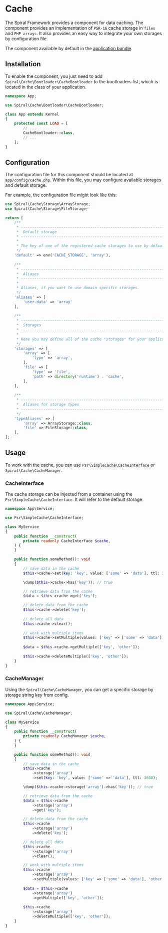 # Cache

The Spiral Framework provides a component for data caching. The component provides an implementation of `PSR-16` 
cache storage in `files` and `PHP arrays`.
It also provides an easy way to integrate your own storages by configuration file.

The component available by default in the [application bundle](https://github.com/spiral/app).

## Installation

To enable the component, you just need to add `Spiral\Cache\Bootloader\CacheBootloader` to the bootloaders list, 
which is located in the class of your application.

```php
namespace App;

use Spiral\Cache\Bootloader\CacheBootloader;

class App extends Kernel
{
    protected const LOAD = [
        // ...
        CacheBootloader::class,
        // ...
    ];
}
```

## Configuration

The configuration file for this component should be located at `app/config/cache.php`. Within this file, you may
configure available storages and default storage.

For example, the configuration file might look like this:

```php
use Spiral\Cache\Storage\ArrayStorage;
use Spiral\Cache\Storage\FileStorage;

return [
    /**
     * -------------------------------------------------------------------------
     *  Default storage
     * -------------------------------------------------------------------------
     * 
     * The key of one of the registered cache storages to use by default.
     */
    'default' => env('CACHE_STORAGE', 'array'),
    
    /**
     * -------------------------------------------------------------------------
     *  Aliases
     * -------------------------------------------------------------------------
     * 
     * Aliases, if you want to use domain specific storages.
     */
    'aliases' => [
        'user-data' => 'array'
    ],
    
    /**
     * -------------------------------------------------------------------------
     *  Storages
     * -------------------------------------------------------------------------
     * 
     * Here you may define all of the cache "storages" for your application as well as their types.
     */
    'storages' => [
        'array' => [
            'type' => 'array',
        ],
        'file' => [
            'type' => 'file',
            'path' => directory('runtime') . 'cache',
        ],
    ],
    
    /**
     * -------------------------------------------------------------------------
     *  Aliases for storage types
     * -------------------------------------------------------------------------
     */
    'typeAliases' => [
        'array' => ArrayStorage::class,
        'file' => FileStorage::class,
    ],
];
```

## Usage

To work with the cache, you can use `Psr\SimpleCache\CacheInterface` or `Spiral\Cache\CacheManager`.

### CacheInterface

The cache storage can be injected from a container using the `Psr\SimpleCache\CacheInterface`. It will refer to the 
default storage.

```php
namespace App\Service;

use Psr\SimpleCache\CacheInterface;

class MyService
{
    public function __construct(
        private readonly CacheInterface $cache,
    ) {
    }

    public function someMethod(): void
    {
        // save data in the cache
        $this->cache->set(key: 'key', value: ['some' => 'data'], ttl: 3600);

        \dump($this->cache->has('key')); // true

        // retrieve data from the cache
        $data = $this->cache->get('key');

        // delete data from the cache
        $this->cache->delete('key');
        
        // delete all data 
        $this->cache->clear();
        
        // work with multiple items
        $this->cache->setMultiple(values: ['key' => ['some' => 'data'], 'other' => ['foo' => 'bar']], ttl: 3600);
        
        $data = $this->cache->getMultiple(['key', 'other']);
        
        $this->cache->deleteMultiple(['key', 'other']);
    }
}
```

### CacheManager

Using the `Spiral\Cache\CacheManager`, you can get a specific storage by storage string key from config.

```php
namespace App\Service;

use Spiral\Cache\CacheManager;

class MyService
{
    public function __construct(
        private readonly CacheManager $cache,
    ) {
    }

    public function someMethod(): void
    {
        // save data in the cache
        $this->cache
            ->storage('array')
            ->set(key: 'key', value: ['some' => 'data'], ttl: 3600);

        \dump($this->cache->storage('array')->has('key')); // true

        // retrieve data from the cache
        $data = $this->cache
            ->storage('array')
            ->get('key');

        // delete data from the cache
        $this->cache
            ->storage('array')
            ->delete('key');

        // delete all data
        $this->cache
            ->storage('array')
            ->clear();

        // work with multiple items
        $this->cache
            ->storage('array')
            ->setMultiple(values: ['key' => ['some' => 'data'], 'other' => ['foo' => 'bar']], ttl: 3600);
        
        $data = $this->cache
            ->storage('array')
            ->getMultiple(['key', 'other']);
        
        $this->cache
            ->storage('array')
            ->deleteMultiple(['key', 'other']);
    }
}
```
